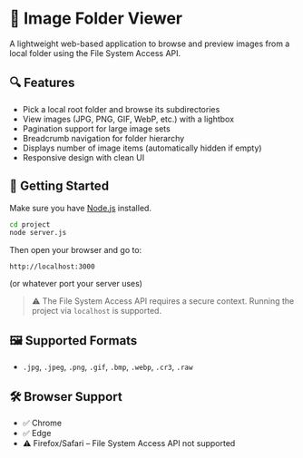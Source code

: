 # 📁 Image Folder Viewer

A lightweight web-based application to browse and preview images from a local folder using the File System Access API.

## 🔍 Features

- Pick a local root folder and browse its subdirectories
- View images (JPG, PNG, GIF, WebP, etc.) with a lightbox
- Pagination support for large image sets
- Breadcrumb navigation for folder hierarchy
- Displays number of image items (automatically hidden if empty)
- Responsive design with clean UI

## 🚀 Getting Started

Make sure you have [Node.js](https://nodejs.org/) installed.

```bash
cd project
node server.js
```

Then open your browser and go to:

```
http://localhost:3000
```

(or whatever port your server uses)

> ⚠️ The File System Access API requires a secure context. Running the project via `localhost` is supported.

## 🖼 Supported Formats

- `.jpg`, `.jpeg`, `.png`, `.gif`, `.bmp`, `.webp`, `.cr3`, `.raw`

## 🛠 Browser Support

- ✅ Chrome
- ✅ Edge
- ⚠️ Firefox/Safari – File System Access API not supported

